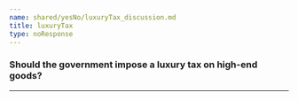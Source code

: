 ```yaml
---
name: shared/yesNo/luxuryTax_discussion.md
title: luxuryTax
type: noResponse
---
```


### Should the government impose a luxury tax on high-end goods?

---

